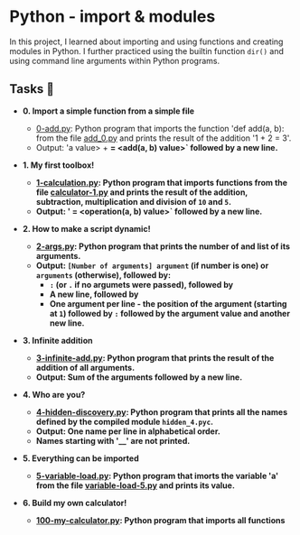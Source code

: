 # Python - import & modules

In this project, I learned about importing and using functions and creating
modules in Python. I further practiced using the builtin function
`dir()` and using command line arguments within Python programs.

## Tasks :page_with_curl:

* **0. Import a simple function from a simple file**
  * [0-add.py](./0-add.py): Python program that imports the function
  'def add(a, b): from the file [add_0.py](./add_0.py) and prints the
  result of the addition '1 + 2 = 3'.
  * Output: 'a value> + <b value> = <add(a, b) value>` followed by a new line.

* **1. My first toolbox!**
  * [1-calculation.py](./1-calculation.py): Python program that imports functions
  from the file [calculator-1.py](./1-calculator.py) and prints the result
  of the addition, subtraction, multiplication and division of `10` and `5`.
  * Output: '<a value> <operator> <b value> = <operation(a, b) value>` followed by a new line.

* **2. How to make a script dynamic!**
  * [2-args.py](./2-args.py): Python program that prints the number of
  and list of its arguments.
  * Output: `[Number of arguments] argument` (if number is one) or `arguments` (otherwise), followed by:
    * `:` (or `.` if no argumets were passed), followed by
    * A new line, followed by
    * One argument per line - the position of the argument (starting at `1`) followed by `:` followed by the argument value and another new line.

* **3. Infinite addition**
  * [3-infinite-add.py](./3-infinite_add.py): Python program that prints the result of the
  addition of all arguments.
  * Output: Sum of the arguments followed by a new line.

* **4. Who are you?**
  * [4-hidden-discovery.py](./4-hidden_discovery.py): Python program that prints all the
  names defined by the compiled module `hidden_4.pyc`.
  * Output: One name per line in alphabetical order.
  * Names starting with '__' are not printed.

* **5. Everything can be imported**
  * [5-variable-load.py](./5-variable_load.py): Python program that imorts the
  variable 'a' from the file [variable-load-5.py](./variable_load_5.py) and prints its value.

* **6. Build my own calculator!**
  * [100-my-calculator.py](./100-my_calculator.py): Python program that imports all functions
